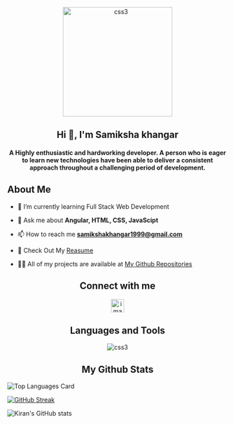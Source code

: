 <p align="center">
    <img width="250px" src="https://i.pinimg.com/originals/e7/26/c7/e726c74ac081eed50feee1433d12c998.gif" alt="css3"/>   
</p>
<h2 align="center">Hi 👋, I'm Samiksha khangar</h2>

<!-- <h3 align="center">Front End Web Developer </h3> -->

<h4 align="center">A Highly enthusiastic and hardworking developer. A person who is eager to learn new technologies have been able to deliver a consistent approach throughout a challenging period of development.</h4>

<h2>About Me</h2>

- 🌱 I’m currently learning Full Stack Web Development

- 💬 Ask me about **Angular, HTML, CSS, JavaScipt**

- 📫 How to reach me **samikshakhangar1999@gmail.com**

- 📄 Check Out My <a href="https://drive.google.com/file/d/1owYZnPcn_ulBl1WMlZM9MlrazUzp7FNx/view?usp=sharing">Reasume </a>


- 👨‍💻 All of my projects are available at <a href="https://github.com/Samik1110?tab=repositories">My Github Repositories</a>

<h2 align="center">Connect with me</h2>
<p align="center">
 <a align="center" href="www.linkedin.com/in/samik1110"><img src="https://raw.githubusercontent.com/rahuldkjain/github-profile-readme-generator/master/src/images/icons/Social/linked-in-alt.svg" alt="image" width="30px" /></a>
 </p>

<h2 align="center">Languages and Tools</h2>
<p align="center">
    <img src="https://user-images.githubusercontent.com/82999542/132934744-131c1891-4a4f-4e88-a64a-36720ad7470b.png" alt="css3"/>   

 </p>
 <h2 align="center">My Github Stats</h2>

![Top Languages Card](https://github-readme-stats.vercel.app/api/top-langs/?username=Samik1110&layout=compact)

[![GitHub Streak](https://github-readme-streak-stats.herokuapp.com?user=Samik1110)](https://git.io/streak-stats)


![Kiran's GitHub stats](https://github-readme-stats.vercel.app/api?username=Samik1110&show_icons=true&theme=radical)



<!-- <br />
<h2 align="center">📊 LeetCode Stats</h2>
<p align="center">
<a href="https://www.leetcode.com/GitAddSagar" target="_blank"><img title="Click to view LeetCode Profile"
     align="center" src="https://leetcard.jacoblin.cool/GitAddSagar?theme=nord" /></a>
</p> -->
